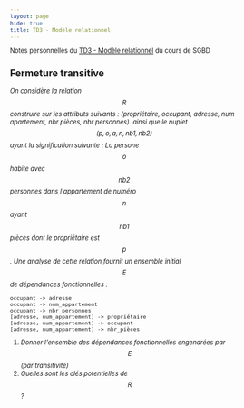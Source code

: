```yaml
---
layout: page
hide: true
title: TD3 - Modèle relationnel
---
```

<script type="text/javascript" async
  src="https://cdn.mathjax.org/mathjax/latest/MathJax.js?config=TeX-MML-AM_CHTML">
</script>

Notes personnelles du [TD3 - Modèle relationnel](https://moodle.bordeaux-inp.fr/pluginfile.php/49010/mod_resource/content/2/td3.pdf) du cours de SGBD

<style>
html {
 zoom: 0.80;
}
</style>


## Fermeture transitive 

*On considère la relation $$R$$  construire sur les attributs suivants :
(propriétaire, occupant, adresse, num apartement, nbr pièces, nbr personnes).
ainsi que le nuplet $$(p,o,a,n,nb1,nb2)$$ ayant la signification suivante : La
persone $$o$$ habite avec $$nb2$$ personnes dans l'appartement de numéro $$n$$
ayant $$nb1$$ pièces dont le propriétaire est $$p$$. Une analyse de cette
relation fournit un ensemble initial $$E$$ de dépendances fonctionnelles :*

```
occupant -> adresse
occupant -> num_appartement 
occupant -> nbr_personnes
[adresse, num_appartement] -> propriétaire
[adresse, num_appartement] -> occupant 
[adresse, num_appartement] -> nbr_pièces
```

1. *Donner l'ensemble des dépendances fonctionnelles engendrées par $$E$$ (par
   transitivité)*
2. *Quelles sont les clés potentielles de $$R$$ ?*

